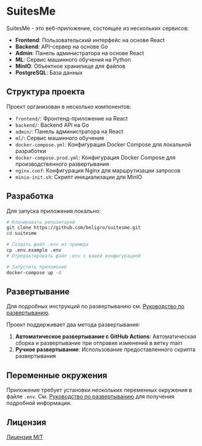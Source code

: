 # SuitesMe

SuitesMe - это веб-приложение, состоящее из нескольких сервисов:

- **Frontend**: Пользовательский интерфейс на основе React
- **Backend**: API-сервер на основе Go
- **Admin**: Панель администратора на основе React
- **ML**: Сервис машинного обучения на Python
- **MinIO**: Объектное хранилище для файлов
- **PostgreSQL**: База данных

## Структура проекта

Проект организован в несколько компонентов:

- `frontend/`: Фронтенд-приложение на React
- `backend/`: Backend API на Go
- `admin/`: Панель администратора на React
- `ml/`: Сервис машинного обучения
- `docker-compose.yml`: Конфигурация Docker Compose для локальной разработки
- `docker-compose.prod.yml`: Конфигурация Docker Compose для производственного развертывания
- `nginx.conf`: Конфигурация Nginx для маршрутизации запросов
- `minio-init.sh`: Скрипт инициализации для MinIO

## Разработка

Для запуска приложения локально:

```bash
# Клонировать репозиторий
git clone https://github.com/beligro/suitesme.git
cd suitesme

# Создать файл .env из примера
cp .env.example .env
# Отредактировать файл .env с вашей конфигурацией

# Запустить приложение
docker-compose up -d
```

## Развертывание

Для подробных инструкций по развертыванию см. [Руководство по развертыванию](DEPLOYMENT.ru.md).

Проект поддерживает два метода развертывания:

1. **Автоматическое развертывание с GitHub Actions**: Автоматическая сборка и развертывание при отправке изменений в ветку main
2. **Ручное развертывание**: Использование предоставленного скрипта развертывания

## Переменные окружения

Приложение требует установки нескольких переменных окружения в файле `.env`. См. [Руководство по развертыванию](DEPLOYMENT.ru.md#переменные-окружения) для получения подробной информации.

## Лицензия

[Лицензия MIT](LICENSE)
